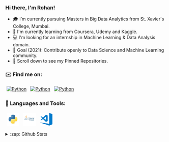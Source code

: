 ### Hi there, I'm Rohan!

<!--
**Rohanvp07/Rohanvp07** is a ✨ _special_ ✨ repository because its `README.md` (this file) appears on your GitHub profile.

Here are some ideas to get you started:

- 🔭 I’m currently pursuing on ...
- 🌱 I’m currently learning ...
- 👯 I’m looking to collaborate on ...
- 🤔 I’m looking for help with ...
- 💬 Ask me about ...
- 📫 How to reach me: ...
- 😄 Pronouns: ...
- ⚡ Fun fact: ...
-->

* 🎓 I’m currently pursuing Masters in Big Data Analytics from St. Xavier's College, Mumbai.
* 🌱 I'm currently learning from Coursera, Udemy and Kaggle.
* 💻 I'm looking for an internship in Machine Learning & Data Analysis domain.
* 🎯 Goal (2021): Contribute openly to Data Science and Machine Learning community.
* 📌 Scroll down to see my Pinned Repositories.

### ✉️ Find me on:


<p align="left">
 <!--<a href="https://charalambosioannou.github.io/" target="_blank" rel="noopener noreferrer"> <img src="https://raw.githubusercontent.com/iconic/open-iconic/master/svg/globe.svg" alt="Python" height="40" style="vertical-align:top; margin:4px"> </a>-->

 <a href="https://linkedin.com/in/rohan-patil-107163184/" target="_blank" rel="noopener noreferrer"> <img src="https://cdn.jsdelivr.net/npm/simple-icons@v3/icons/linkedin.svg" alt="Python" height="30" style="vertical-align:top; margin:4px"></a>
 <a href="rohanvp009@gmail.com"> <img src="https://cdn.jsdelivr.net/npm/simple-icons@v3/icons/gmail.svg" alt="Python" height="30" style="vertical-align:top; margin:4px"></a>
 <a href="https://www.instagram.com/ign_rohan/"> <img src="https://cdn.jsdelivr.net/npm/simple-icons@v3/icons/instagram.svg" alt="Python" height="30" style="vertical-align:top; margin:4px"></a>

</p>


### 🧰 Languages and Tools:
<p align="left">
<img src="https://raw.githubusercontent.com/github/explore/80688e429a7d4ef2fca1e82350fe8e3517d3494d/topics/python/python.png" alt="Python" height="40" style="vertical-align:top; margin:4px">
<img src="https://raw.githubusercontent.com/github/explore/80688e429a7d4ef2fca1e82350fe8e3517d3494d/topics/java/java.png" alt="Javascript" height="40" style="vertical-align:top; margin:4px">
<img src="https://raw.githubusercontent.com/github/explore/80688e429a7d4ef2fca1e82350fe8e3517d3494d/topics/visual-studio-code/visual-studio-code.png" alt="VS Code" height="40" style="vertical-align:top; margin:4px">
</p>



<details>
 <summary>:zap: Github Stats </summary>
        
  <img align='left' src="https://github-readme-stats.vercel.app/api?username=Rohanvp07&show_icons=true&theme=tokyonight" />

</details>

</br>


</br>

